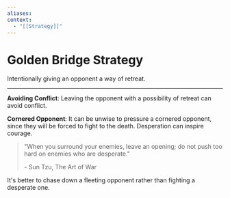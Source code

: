 ```yaml
---
aliases:
context:
  - "[[Strategy]]"
---
```


# Golden Bridge Strategy

Intentionally giving an opponent a way of retreat.

---

**Avoiding Conflict**: Leaving the opponent with a possibility of retreat can avoid conflict.

**Cornered Opponent**: It can be unwise to pressure a cornered opponent, since they will be forced to fight to the death. Desperation can inspire courage.

> "When you surround your enemies, leave an opening; do not push too hard on enemies who are desperate."
>
> \- Sun Tzu, The Art of War

It's better to chase down a fleeting opponent rather than fighting a desperate one.
